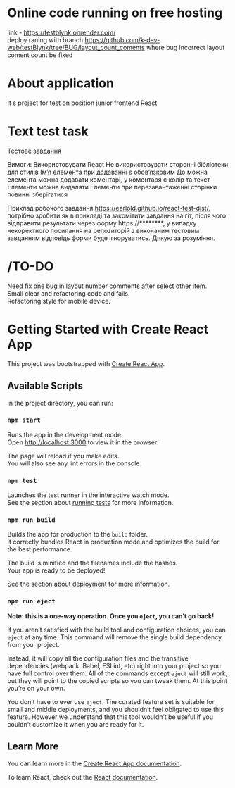 # Online code running on free hosting
link - https://testblynk.onrender.com/ \
deploy raning with branch https://github.com/k-dev-web/testBlynk/tree/BUG/layout_count_coments    where bug incorrect layout coment count be fixed

# About application
It s project for test on position junior frontend React

# Text test task

Тестове завдання

Вимоги:
Використовувати React
Не використовувати сторонні бібліотеки для стилів
Імʼя елемента при додаванні є обовʼязковим
До можна елемента можна додавати коментарі, у коментаря є колір та текст
Елементи можна видаляти
Елементи при перезавантаженні сторінки повинні зберігатися

Приклад робочого завдання https://earlold.github.io/react-test-dist/, потрібно зробити як в прикладі та закомітити завдання на гіт, після чого відправити результати через форму https://********, у випадку некоректного посилання на репозиторій з виконаним тестовим завданням відповідь форми буде ігноруватись. Дякую за розуміння.

# /TO-DO

Need fix one bug in layout number comments after select other item.\
Small clear and refactoring code and fails.\
Refactoring style for mobile device.





# Getting Started with Create React App

This project was bootstrapped with [Create React App](https://github.com/facebook/create-react-app).

## Available Scripts

In the project directory, you can run:

### `npm start`

Runs the app in the development mode.\
Open [http://localhost:3000](http://localhost:3000) to view it in the browser.

The page will reload if you make edits.\
You will also see any lint errors in the console.

### `npm test`

Launches the test runner in the interactive watch mode.\
See the section about [running tests](https://facebook.github.io/create-react-app/docs/running-tests) for more information.

### `npm run build`

Builds the app for production to the `build` folder.\
It correctly bundles React in production mode and optimizes the build for the best performance.

The build is minified and the filenames include the hashes.\
Your app is ready to be deployed!

See the section about [deployment](https://facebook.github.io/create-react-app/docs/deployment) for more information.

### `npm run eject`

**Note: this is a one-way operation. Once you `eject`, you can’t go back!**

If you aren’t satisfied with the build tool and configuration choices, you can `eject` at any time. This command will remove the single build dependency from your project.

Instead, it will copy all the configuration files and the transitive dependencies (webpack, Babel, ESLint, etc) right into your project so you have full control over them. All of the commands except `eject` will still work, but they will point to the copied scripts so you can tweak them. At this point you’re on your own.

You don’t have to ever use `eject`. The curated feature set is suitable for small and middle deployments, and you shouldn’t feel obligated to use this feature. However we understand that this tool wouldn’t be useful if you couldn’t customize it when you are ready for it.

## Learn More

You can learn more in the [Create React App documentation](https://facebook.github.io/create-react-app/docs/getting-started).

To learn React, check out the [React documentation](https://reactjs.org/).
